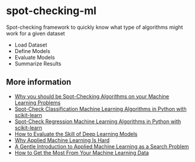 # spot-checking-ml
Spot-checking framework to quickly know what type of algorithms might work for a given dataset

* Load Dataset
* Define Models
* Evaluate Models
* Summarize Results

## More information

<ul>
<li><a href="https://machinelearningmastery.com/why-you-should-be-spot-checking-algorithms-on-your-machine-learning-problems/">Why you should be Spot-Checking Algorithms on your Machine Learning Problems</a></li>
<li><a href="https://machinelearningmastery.com/spot-check-classification-machine-learning-algorithms-python-scikit-learn/">Spot-Check Classification Machine Learning Algorithms in Python with scikit-learn</a></li>
<li><a href="https://machinelearningmastery.com/spot-check-regression-machine-learning-algorithms-python-scikit-learn/">Spot-Check Regression Machine Learning Algorithms in Python with scikit-learn</a></li>
<li><a href="https://machinelearningmastery.com/evaluate-skill-deep-learning-models/">How to Evaluate the Skill of Deep Learning Models</a></li>
<li><a href="https://machinelearningmastery.com/applied-machine-learning-is-hard/">Why Applied Machine Learning Is Hard</a></li>
<li><a href="https://machinelearningmastery.com/applied-machine-learning-as-a-search-problem/">A Gentle Introduction to Applied Machine Learning as a Search Problem</a></li>
<li><a href="https://machinelearningmastery.com/how-to-get-the-most-from-your-machine-learning-data/">How to Get the Most From Your Machine Learning Data</a></li>
</ul>
